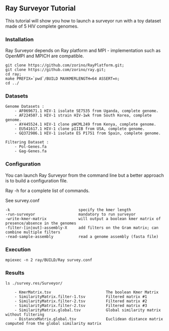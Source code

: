 ## Ray Surveyor Tutorial

This tutorial will show you how to launch a surveyor run with a toy dataset made of 5 HIV complete genomes.

### Installation

Ray Surveyor depends on Ray platform and MPI - implementation such as OpenMPI and MPICH are compatible.

```
git clone https://github.com/zorino/RayPlatform.git;
git clone https://github.com/zorino/ray.git;
cd ray;
make PREFIX=`pwd`/BUILD MAXKMERLENGTH=64 ASSERT=n;
cd ../
```


### Datasets

```
Genome Datasets :
	- AF069671.1 HIV-1 isolate SE7535 from Uganda, complete genome.
	- AF224507.1 HIV-1 strain HIV-1wk from South Korea, complete genome.
	- AY445524.1 HIV-1 clone pWCML249 from Kenya, complete genome.
	- EU541617.1 HIV-1 clone pIIIB from USA, complete genome.
	- GQ372986.1 HIV-1 isolate ES P1751 from Spain, complete genome.

Filtering Dataset :
	- Pol-Genes.fa
	- Gag-Genes.fa
```

### Configuration

You can launch Ray Surveyor from the command line but a better approach is to build a configuration file.

Ray -h for a complete list of commands.

See survey.conf 

```
-k								specify the kmer length
-run-surveyor					mandatory to run surveyor
-write-kmer-matrix				will output a boolean kmer matrix of presence/absence in the genomes
-filter-[in|out]-assembly-X	    add filters on the Gram matrix; can combine multiple filters
-read-sample-assembly			read a genome assembly (fasta file)

```


### Execution

```
mpiexec -n 2 ray/BUILD/Ray survey.conf
```


### Results

```
ls ./survey.res/Surveyor/

	- KmerMatrix.tsv						The boolean Kmer Matrix
	- SimilarityMatrix.filter-1.tsv			Filtered matrix #1
	- SimilarityMatrix.filter-2.tsv			Filtered matrix #2
	- SimilarityMatrix.filter-2.tsv			Filtered matrix #3
	- SimilarityMatrix.global.tsv			Global similarity matrix without filtering
	- DistanceMatrix.global.tsv			    Euclidean distance matrix computed from the global similarity matrix
```
